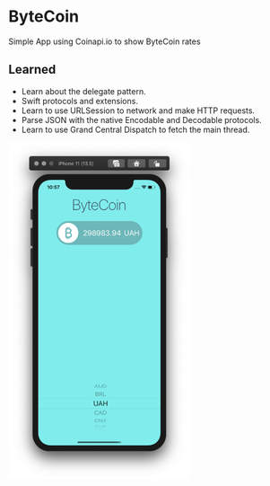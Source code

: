 #  ByteCoin

Simple App using Coinapi.io to show ByteCoin rates

## Learned
 
* Learn about the delegate pattern.
* Swift protocols and extensions. 
* Learn to use URLSession to network and make HTTP requests.
* Parse JSON with the native Encodable and Decodable protocols. 
* Learn to use Grand Central Dispatch to fetch the main thread.
<p>
<img src="Documentation/1.png" height="600px">
</p>

